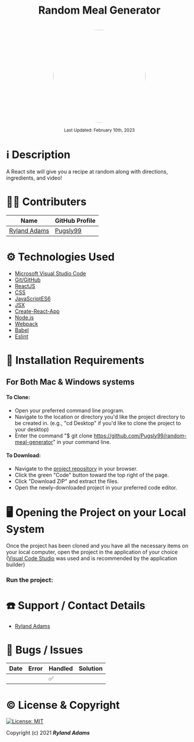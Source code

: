 # <div align="center">Random Meal Generator</div>

<p align="center">
    <br>
    <a href="https://github.com/Pugsly99">
        <img style="border-radius: 100%; height: 250px; width: auto" src="https://avatars.githubusercontent.com/u/72629902?s=460&u=3d57cdd64df52a007e362b2cb3e02573cdaa9c3a&v=4">
    </a>
</p>

<p align="center">
  <small>Last Updated: February 10th, 2023</small>
</p>

# ℹ️ Description

A React site will give you a recipe at random along with directions, ingredients, and video!

# 🧑‍💻 Contributers

| Name                                                     | GitHub Profile                          |
| -------------------------------------------------------- | --------------------------------------- |
| [Ryland Adams](https://www.linkedin.com/in/rylandadams/) | [Pugsly99](https://github.com/Pugsly99) |

# ⚙️ Technologies Used

-   <a href="https://code.visualstudio.com/">Microsoft Visual Studio Code</a>
-   <a href="https://github.com/">Git/GitHub</a>
-   <a href="https://reactjs.org/">ReactJS</a>
-   <a href="https://developer.mozilla.org/en-US/docs/Learn/CSS">CSS</a>
-   <a href="https://www.javascript.com/">JavaScriptES6</a>
-   <a href="https://reactjs.org/docs/introducing-jsx.html">JSX</a>
-   <a href="https://facebook.github.io/create-react-app/docs/getting-started">Create-React-App</a>
-   <a href="https://nodejs.org/en/">Node.js</a>
-   <a href="https://webpack.js.org/">Webpack</a>
-   <a href="https://babeljs.io/">Babel</a>
-   <a href="https://eslint.org/">Eslint</a>

# 💾 Installation Requirements

## For Both Mac & Windows systems

#### To Clone:

-   Open your preferred command line program.
-   Navigate to the location or directory you'd like the project directory to be created in. (e.g., "cd Desktop" if you'd like to clone the project to your desktop)
-   Enter the command "$ git clone https://github.com/Pugsly99/random-meal-generator" in your command line.

#### To Download:

-   Navigate to the [project repository](https://github.com/Pugsly99/random-meal-generator) in your browser.
-   Click the green "Code" button toward the top right of the page.
-   Click "Download ZIP" and extract the files.
-   Open the newly-downloaded project in your preferred code editor.

# 🖥️ Opening the Project on your Local System

Once the project has been cloned and you have all the necessary items on your local computer, open the project in the application of your choice (<a href="https://code.visualstudio.com/">Visual Code Studio</a> was used and is recommended by the application builder)

### Run the project:

# ☎️ Support / Contact Details

-   [Ryland Adams](mailto:rylandadams@yahoo.com)

# 🐛 Bugs / Issues

| Date | Error | Handled | Solution |
| :--- | :---- | :------ | :------- |
|      |       | ✅      |          |

# ©️ License & Copyright

[![License: MIT](https://img.shields.io/badge/License-MIT-yellow.svg)](https://opensource.org/licenses/MIT)

Copyright (c) 2021 **_Ryland Adams_**
